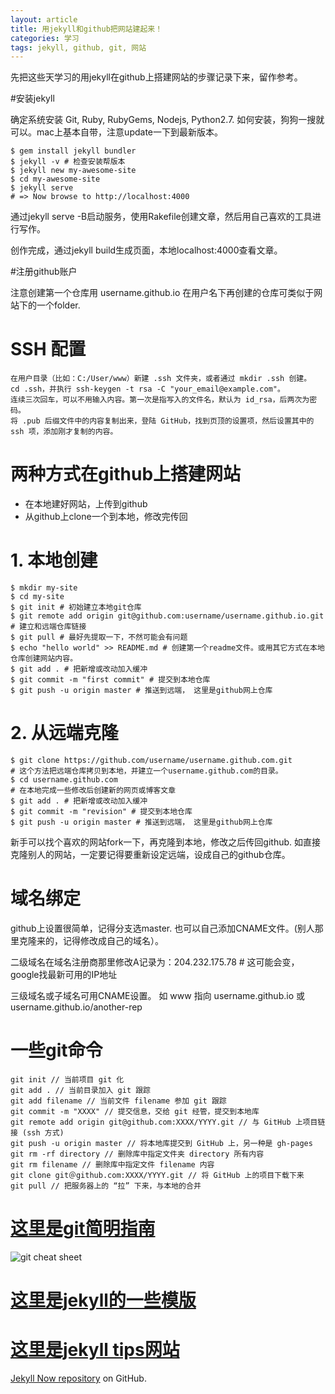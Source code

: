 ```yaml
---
layout: article
title: 用jekyll和github把网站建起来！
categories: 学习
tags: jekyll, github, git, 网站
---
```

先把这些天学习的用jekyll在github上搭建网站的步骤记录下来，留作参考。

#安装jekyll

确定系统安装 Git, Ruby, RubyGems, Nodejs, Python2.7. 如何安装，狗狗一搜就可以。mac上基本自带，注意update一下到最新版本。

```
$ gem install jekyll bundler
$ jekyll -v # 检查安装帮版本
$ jekyll new my-awesome-site
$ cd my-awesome-site
$ jekyll serve
# => Now browse to http://localhost:4000
```

通过jekyll serve -B启动服务，使用Rakefile创建文章，然后用自己喜欢的工具进行写作。

创作完成，通过jekyll build生成页面，本地localhost:4000查看文章。

#注册github账户

注意创建第一个仓库用 username.github.io 在用户名下再创建的仓库可类似于网站下的一个folder.

# SSH 配置

```
在用户目录（比如：C:/User/www）新建 .ssh 文件夹，或者通过 mkdir .ssh 创建。
cd .ssh，并执行 ssh-keygen -t rsa -C "your_email@example.com"。
连续三次回车，可以不用输入内容。第一次是指写入的文件名，默认为 id_rsa，后两次为密码。
将 .pub 后缀文件中的内容复制出来，登陆 GitHub，找到页顶的设置项，然后设置其中的 ssh 项，添加刚才复制的内容。
```

# 两种方式在github上搭建网站

- 在本地建好网站，上传到github
- 从github上clone一个到本地，修改完传回

# 1. 本地创建

```
$ mkdir my-site
$ cd my-site
$ git init # 初始建立本地git仓库
$ git remote add origin git@github.com:username/username.github.io.git # 建立和远端仓库链接
$ git pull # 最好先提取一下，不然可能会有问题
$ echo "hello world" >> README.md # 创建第一个readme文件。或用其它方式在本地仓库创建网站内容。
$ git add . # 把新增或改动加入缓冲
$ git commit -m "first commit" # 提交到本地仓库
$ git push -u origin master # 推送到远端， 这里是github网上仓库
```

# 2. 从远端克隆

```
$ git clone https://github.com/username/username.github.com.git
# 这个方法把远端仓库拷贝到本地，并建立一个username.github.com的目录。
$ cd username.github.com
# 在本地完成一些修改后创建新的网页或博客文章
$ git add . # 把新增或改动加入缓冲
$ git commit -m "revision" # 提交到本地仓库
$ git push -u origin master # 推送到远端， 这里是github网上仓库
```

新手可以找个喜欢的网站fork一下，再克隆到本地，修改之后传回github. 如直接克隆别人的网站，一定要记得要重新设定远端，设成自己的github仓库。

# 域名绑定

github上设置很简单，记得分支选master. 也可以自己添加CNAME文件。(别人那里克隆来的，记得修改成自己的域名）。

二级域名在域名注册商那里修改A记录为：204.232.175.78 # 这可能会变，google找最新可用的IP地址

三级域名或子域名可用CNAME设置。 如 www 指向 username.github.io 或 username.github.io/another-rep


# 一些git命令

```
git init // 当前项目 git 化  
git add . // 当前目录加入 git 跟踪  
git add filename // 当前文件 filename 参加 git 跟踪  
git commit -m "XXXX" // 提交信息，交给 git 经管，提交到本地库  
git remote add origin git@github.com:XXXX/YYYY.git // 与 GitHub 上项目链接 (ssh 方式)  
git push -u origin master // 将本地库提交到 GitHub 上，另一种是 gh-pages  
git rm -rf directory // 删除库中指定文件夹 directory 所有内容  
git rm filename // 删除库中指定文件 filename 内容   
git clone git＠github.com:XXXX/YYYY.git // 将 GitHub 上的项目下载下来
git pull // 把服务器上的 “拉” 下来，与本地的合并
```

# [这里是git简明指南](http://rogerdudler.github.io/git-guide/index.zh.html)

![git cheat sheet](http://byte.kde.org/~zrusin/git/git-cheat-sheet-large.png)

# [这里是jekyll的一些模版](http://jekyllthemes.org)

# [这里是jekyll tips网站](http://jekyll.tips)

[Jekyll Now repository](https://github.com/barryclark/jekyll-now) on GitHub.
